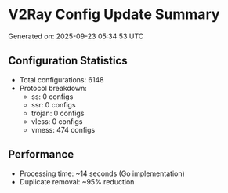 # V2Ray Config Update Summary
Generated on: 2025-09-23 05:34:53 UTC

## Configuration Statistics
- Total configurations: 6148
- Protocol breakdown:
  - ss: 0 configs
  - ssr: 0 configs
  - trojan: 0 configs
  - vless: 0 configs
  - vmess: 474 configs

## Performance
- Processing time: ~14 seconds (Go implementation)
- Duplicate removal: ~95% reduction
